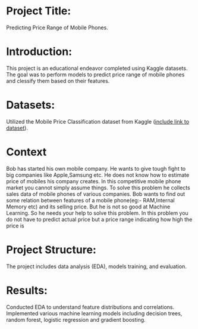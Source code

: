 # Project Title: 
Predicting Price Range of Mobile Phones.

# Introduction:
This project is an educational endeavor completed using Kaggle datasets. The goal was to perform models to predict price range of mobile phones and clessify them based on their features.

# Datasets:
Utilized the Mobile Price Classification dataset from Kaggle ([include link to dataset](https://www.kaggle.com/datasets/iabhishekofficial/mobile-price-classification/data)).

# Context
Bob has started his own mobile company. He wants to give tough fight to big companies like Apple,Samsung etc.
He does not know how to estimate price of mobiles his company creates. In this competitive mobile phone market you cannot simply assume things. To solve this problem he collects sales data of mobile phones of various companies.
Bob wants to find out some relation between features of a mobile phone(eg:- RAM,Internal Memory etc) and its selling price. But he is not so good at Machine Learning. So he needs your help to solve this problem.
In this problem you do not have to predict actual price but a price range indicating how high the price is

# Project Structure:
The project includes data analysis (EDA), models training, and evaluation.

# Results:
Conducted EDA to understand feature distributions and correlations.
Implemented various machine learning models including decision trees, random forest, logistic regression and gradient boosting.
